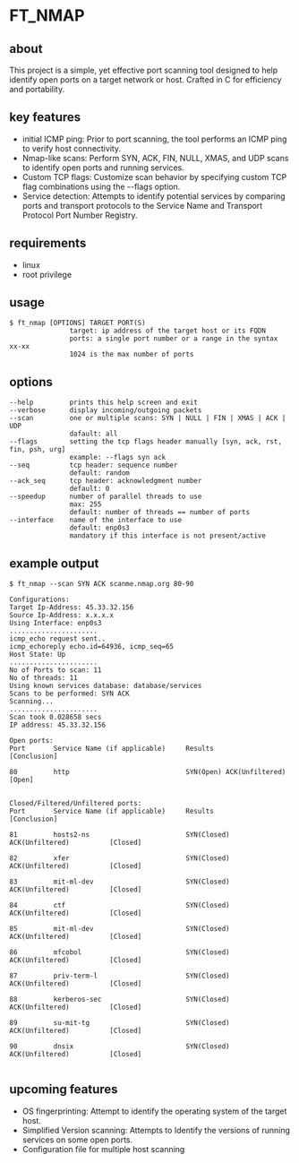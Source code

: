 # FT_NMAP

## about
This project is a simple, yet effective port scanning tool designed to help identify open ports on a target network or host. Crafted in C for efficiency and portability.
## key features
- initial ICMP ping: Prior to port scanning, the tool performs an ICMP ping to verify host connectivity.
- Nmap-like scans: Perform SYN, ACK, FIN, NULL, XMAS, and UDP scans to identify open ports and running services.
- Custom TCP flags: Customize scan behavior by specifying custom TCP flag combinations using the --flags option.
- Service detection: Attempts to identify potential services by comparing ports and transport protocols to the Service Name and Transport Protocol Port Number Registry.
## requirements
- linux
- root privilege
## usage
```
$ ft_nmap [OPTIONS] TARGET PORT(S)
               target: ip address of the target host or its FQDN
               ports: a single port number or a range in the syntax xx-xx
               1024 is the max number of ports
```
## options
```
--help         prints this help screen and exit
--verbose      display incoming/outgoing packets
--scan         one or multiple scans: SYN | NULL | FIN | XMAS | ACK | UDP
               dafault: all
--flags        setting the tcp flags header manually [syn, ack, rst, fin, psh, urg]
               example: --flags syn ack
--seq          tcp header: sequence number
               default: random
--ack_seq      tcp header: acknowledgment number
               default: 0
--speedup      number of parallel threads to use
               max: 255
               default: number of threads == number of ports
--interface    name of the interface to use
               default: enp0s3
               mandatory if this interface is not present/active
```
## example output
```
$ ft_nmap --scan SYN ACK scanme.nmap.org 80-90

Configurations:
Target Ip-Address: 45.33.32.156
Source Ip-Address: x.x.x.x
Using Interface: enp0s3
......................
icmp_echo request sent..
icmp_echoreply echo.id=64936, icmp_seq=65
Host State: Up
......................
No of Ports to scan: 11
No of threads: 11
Using known services database: database/services
Scans to be performed: SYN ACK 
Scanning...
......................
Scan took 0.028658 secs
IP address: 45.33.32.156

Open ports:
Port       Service Name (if applicable)     Results                              [Conclusion]

80         http                             SYN(Open) ACK(Unfiltered)            [Open]


Closed/Filtered/Unfiltered ports:
Port       Service Name (if applicable)     Results                              [Conclusion]

81         hosts2-ns                        SYN(Closed) ACK(Unfiltered)          [Closed]

82         xfer                             SYN(Closed) ACK(Unfiltered)          [Closed]

83         mit-ml-dev                       SYN(Closed) ACK(Unfiltered)          [Closed]

84         ctf                              SYN(Closed) ACK(Unfiltered)          [Closed]

85         mit-ml-dev                       SYN(Closed) ACK(Unfiltered)          [Closed]

86         mfcobol                          SYN(Closed) ACK(Unfiltered)          [Closed]

87         priv-term-l                      SYN(Closed) ACK(Unfiltered)          [Closed]

88         kerberos-sec                     SYN(Closed) ACK(Unfiltered)          [Closed]

89         su-mit-tg                        SYN(Closed) ACK(Unfiltered)          [Closed]

90         dnsix                            SYN(Closed) ACK(Unfiltered)          [Closed]


```

## upcoming features
- OS fingerprinting: Attempt to identify the operating system of the target host.
- Simplified Version scanning: Attempts to Identify the versions of running services on some open ports.
- Configuration file for multiple host scanning
